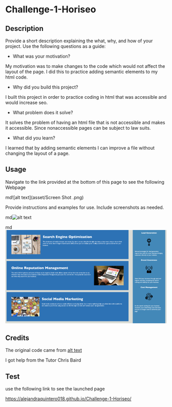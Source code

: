 # Challenge-1-Horiseo


## Description

Provide a short description explaining the what, why, and how of your project. Use the following questions as a guide:

- What was your motivation?

My motivation was to make changes to the code which would not affect the layout of the page. I did this to practice adding semantic elements to my html code. 

- Why did you build this project? 

I built this project in order to practice coding in html that was accessible and would increase seo. 

- What problem does it solve?

It solves the problem of having an html file that is not accessible and makes it accessible. Since nonaccessible pages 
can be subject to law suits. 

- What did you learn?

I learned that by adding semantic elements I can improve a file without changing the layout of a page. 

## Usage

Navigate to the link provided at the bottom of this page to see the following Webpage 

md![alt text](asset/Screen Shot .png)

Provide instructions and examples for use. Include screenshots as needed.

md![alt text](assets/images/screenshot-1.png)
    
md![alt text](assets/images/screenshot.png)
    
    

## Credits

The original code came from [alt text](assets/index.html)

I got help from the Tutor Chris Baird

## Test

use the following link to see the launched page 

https://alejandraquintero018.github.io/Challenge-1-Horiseo/

